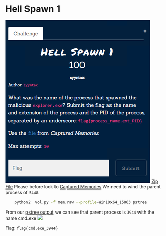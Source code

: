 # Hell Spawn 1
![](../../assets/forensics/hell-spawn-1_1.png)
[Zip File](../../assets/forensics/mem.raw) 
Please before look to [Captured Memories](Forensics/Captured%20Memories/index.md)
We need to wind the parent process of  `5448`. 

```bash
	python2  vol.py -f mem.raw --profile=Win10x64_15063 pstree
```
From our [pstree output](../../assets/forensics/pstree.txt)  we can see that parent process is `3944` with the name cmd.exe
![](../../assets/forensics/ell-spawn-1_2.png)

Flag: `flag{cmd.exe_3944}` 